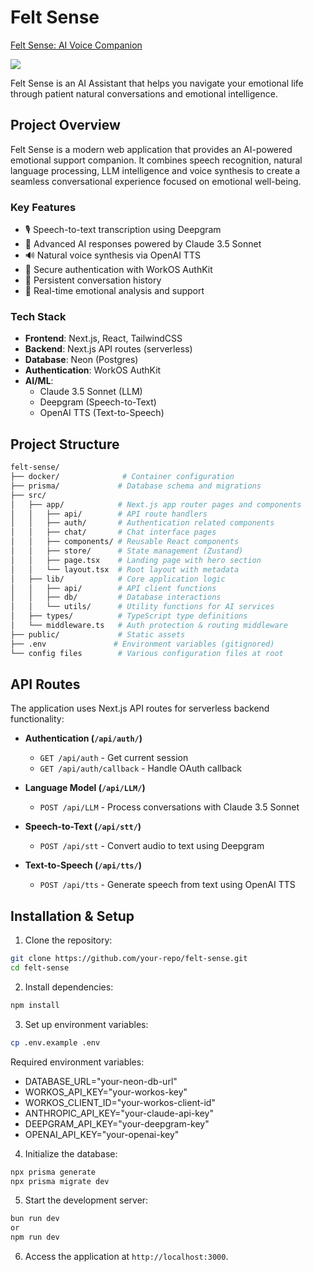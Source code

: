# Felt Sense

<div>
    <a href="https://www.loom.com/share/d73dcd71a85645b98cfaa75190e3c550">
      <p>Felt Sense: AI Voice Companion</p>
    </a>
    <a href="https://www.loom.com/share/d73dcd71a85645b98cfaa75190e3c550">
      <img style="max-width:300px;" src="https://cdn.loom.com/sessions/thumbnails/d73dcd71a85645b98cfaa75190e3c550-21806859b3343b0a-full-play.gif">
    </a>
  </div>

Felt Sense is an AI Assistant that helps you navigate your emotional life through patient natural conversations and emotional intelligence.

## Project Overview

Felt Sense is a modern web application that provides an AI-powered emotional support companion. It combines speech recognition, natural language processing, LLM intelligence and voice synthesis to create a seamless conversational experience focused on emotional well-being.

### Key Features

- 🎙️ Speech-to-text transcription using Deepgram
- 🤖 Advanced AI responses powered by Claude 3.5 Sonnet
- 🔊 Natural voice synthesis via OpenAI TTS
- 🔐 Secure authentication with WorkOS AuthKit
- 💾 Persistent conversation history
- 🎯 Real-time emotional analysis and support

### Tech Stack

- **Frontend**: Next.js, React, TailwindCSS
- **Backend**: Next.js API routes (serverless)
- **Database**: Neon (Postgres)
- **Authentication**: WorkOS AuthKit
- **AI/ML**:
  - Claude 3.5 Sonnet (LLM)
  - Deepgram (Speech-to-Text)
  - OpenAI TTS (Text-to-Speech)

## Project Structure

```bash
felt-sense/
├── docker/              # Container configuration
├── prisma/             # Database schema and migrations
├── src/
│   ├── app/            # Next.js app router pages and components
│   │   ├── api/        # API route handlers
│   │   ├── auth/       # Authentication related components
│   │   ├── chat/       # Chat interface pages
│   │   ├── components/ # Reusable React components
│   │   ├── store/      # State management (Zustand)
│   │   ├── page.tsx    # Landing page with hero section
│   │   └── layout.tsx  # Root layout with metadata
│   ├── lib/            # Core application logic
│   │   ├── api/        # API client functions
│   │   ├── db/         # Database interactions
│   │   └── utils/      # Utility functions for AI services
│   ├── types/          # TypeScript type definitions
│   └── middleware.ts   # Auth protection & routing middleware
├── public/             # Static assets
├── .env               # Environment variables (gitignored)
└── config files        # Various configuration files at root
```

## API Routes

The application uses Next.js API routes for serverless backend functionality:

- **Authentication (`/api/auth/`)**

  - `GET /api/auth` - Get current session
  - `GET /api/auth/callback` - Handle OAuth callback

- **Language Model (`/api/LLM/`)**

  - `POST /api/LLM` - Process conversations with Claude 3.5 Sonnet

- **Speech-to-Text (`/api/stt/`)**

  - `POST /api/stt` - Convert audio to text using Deepgram

- **Text-to-Speech (`/api/tts/`)**
  - `POST /api/tts` - Generate speech from text using OpenAI TTS

## Installation & Setup

1. Clone the repository:

```bash
git clone https://github.com/your-repo/felt-sense.git
cd felt-sense
```

2. Install dependencies:

```bash
npm install
```

3. Set up environment variables:

```bash
cp .env.example .env
```

Required environment variables:

- DATABASE_URL="your-neon-db-url"
- WORKOS_API_KEY="your-workos-key"
- WORKOS_CLIENT_ID="your-workos-client-id"
- ANTHROPIC_API_KEY="your-claude-api-key"
- DEEPGRAM_API_KEY="your-deepgram-key"
- OPENAI_API_KEY="your-openai-key"

4. Initialize the database:

```bash
npx prisma generate
npx prisma migrate dev
```

5. Start the development server:

```bash
bun run dev
or
npm run dev
```

6. Access the application at `http://localhost:3000`.

